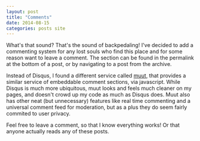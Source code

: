 ```yaml
--- 
layout: post
title: "Comments"
date: 2014-08-15
categories: posts site
---
```


What's that sound? That's the sound of backpedaling! I've decided to add a 
commenting system for any lost souls who find this place and for some reason 
want to leave a comment. The section can be found in the permalink at the 
bottom of a post, or by navigating to a post from the archive.

Instead of Disqus, I found a different service called [muut][muut], that 
provides a similar service of embeddable comment sections, via javascript. 
While Disqus is much more ubiquitous, muut looks and feels much cleaner on my 
pages, and doesn't crowd up my code as much as Disqus does. Muut also has other 
neat (but unnecessary) features like real time commenting and a universal 
comment feed for moderation, but as a plus they do seem fairly commited to 
user privacy.

Feel free to leave a comment, so that I know everything works! Or that 
anyone actually reads any of these posts.

[muut]: https://muut.com/